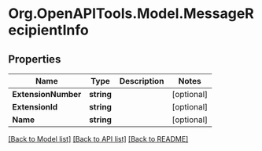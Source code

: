 
# Org.OpenAPITools.Model.MessageRecipientInfo

## Properties

Name | Type | Description | Notes
------------ | ------------- | ------------- | -------------
**ExtensionNumber** | **string** |  | [optional] 
**ExtensionId** | **string** |  | [optional] 
**Name** | **string** |  | [optional] 

[[Back to Model list]](../README.md#documentation-for-models)
[[Back to API list]](../README.md#documentation-for-api-endpoints)
[[Back to README]](../README.md)


